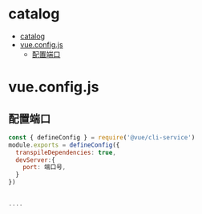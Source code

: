 # catalog
- [catalog](#catalog)
- [vue.config.js](#vueconfigjs)
  - [配置端口](#配置端口)



# vue.config.js
## 配置端口
```js
const { defineConfig } = require('@vue/cli-service')
module.exports = defineConfig({
  transpileDependencies: true,
  devServer:{
    port: 端口号,
  }
})


....

```
